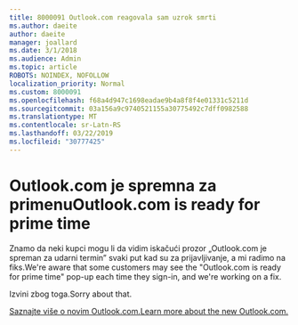 ```yaml
---
title: 8000091 Outlook.com reagovala sam uzrok smrti
ms.author: daeite
author: daeite
manager: joallard
ms.date: 3/1/2018
ms.audience: Admin
ms.topic: article
ROBOTS: NOINDEX, NOFOLLOW
localization_priority: Normal
ms.custom: 8000091
ms.openlocfilehash: f68a4d947c1698eadae9b4a8f8f4e01331c5211d
ms.sourcegitcommit: 03a156a9c9740521155a30775492c7dff0982588
ms.translationtype: MT
ms.contentlocale: sr-Latn-RS
ms.lasthandoff: 03/22/2019
ms.locfileid: "30777425"
---
```

# <a name="outlookcom-is-ready-for-prime-time"></a><span data-ttu-id="c38da-102">Outlook.com je spremna za primenu</span><span class="sxs-lookup"><span data-stu-id="c38da-102">Outlook.com is ready for prime time</span></span>

<span data-ttu-id="c38da-103">Znamo da neki kupci mogu li da vidim iskačući prozor „Outlook.com je spreman za udarni termin” svaki put kad su za prijavljivanje, a mi radimo na fiks.</span><span class="sxs-lookup"><span data-stu-id="c38da-103">We're aware that some customers may see the "Outlook.com is ready for prime time" pop-up each time they sign-in, and we're working on a fix.</span></span>

<span data-ttu-id="c38da-104">Izvini zbog toga.</span><span class="sxs-lookup"><span data-stu-id="c38da-104">Sorry about that.</span></span>

[<span data-ttu-id="c38da-105">Saznajte više o novim Outlook.com.</span><span class="sxs-lookup"><span data-stu-id="c38da-105">Learn more about the new Outlook.com.</span></span>](https://go.microsoft.com/fwlink/p/?linkid=2001300)